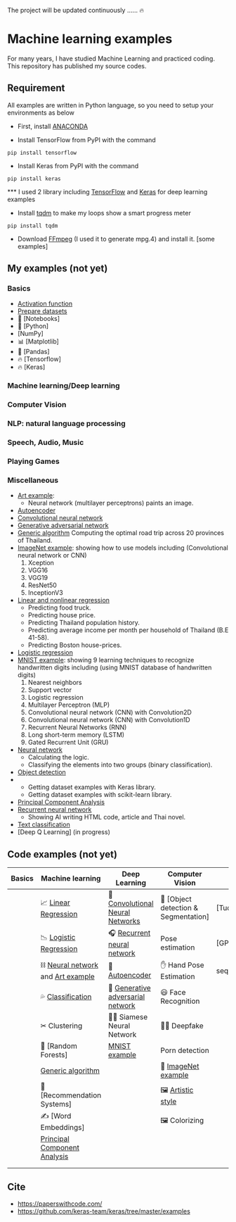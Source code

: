 The project will be updated continuously ......  :fire:

# Machine learning examples

For many years, I have studied Machine Learning and practiced coding. This repository has published my source codes.

## Requirement

All examples are written in Python language, so you need to setup your environments as below 

* First, install [ANACONDA](https://www.continuum.io/downloads)

* Install TensorFlow from PyPI with the command

`pip install tensorflow`

* Install Keras from PyPI with the command

`pip install keras`

*** I used 2 library including [TensorFlow](https://www.tensorflow.org/) and [Keras](https://keras.io/) for deep learning examples

* Install [tqdm](https://pypi.python.org/pypi/tqdm) to make my loops show a smart progress meter 

`pip install tqdm`

* Download [FFmpeg](https://www.ffmpeg.org/download.html) (I used it to generate mpg.4) and install it. [some examples]

## My examples (not yet) 
### Basics
* [Activation function](Activation_function)  
* [Prepare datasets](Prepare_datasets)
* 📕 [Notebooks] 
* 🐍 [Python]
* [NumPy]
* 📊 [Matplotlib]
* 🐼 [Pandas] 
* 🔥 [Tensorflow]
* 🔥 [Keras]  


### Machine learning/Deep learning

### Computer Vision

### NLP: natural language processing

### Speech, Audio, Music

### Playing Games

### Miscellaneous

* [Art example](Art_example): 
  * Neural network (multilayer perceptrons) paints an image.
* [Autoencoder](Autoencoder)
* [Convolutional neural network](Convolutional_neural_network)
* [Generative adversarial network](Generative_adversarial_network)
* [Generic algorithm](Generic_algorithm)
  Computing the optimal road trip across 20 provinces of Thailand.
* [ImageNet example](ImageNet_example): showing how to use models including (Convolutional neural network or CNN) 
  1. Xception
  2. VGG16
  3. VGG19
  4. ResNet50
  5. InceptionV3
* [Linear and nonlinear regression](Linear_regression)
  * Predicting food truck.
  * Predicting house price.
  * Predicting Thailand population history.
  * Predicting average income per month per household  of Thailand (B.E 41-58).
  * Predicting Boston house-prices.  
* [Logistic regression](Logistic_regression)
* [MNIST example](MNIST_example): showing 9 learning techniques to recognize handwritten digits including (using MNIST database of handwritten digits)  
  1. Nearest neighbors
  2. Support vector
  3. Logistic regression 
  4. Multilayer Perceptron (MLP)
  5. Convolutional neural network (CNN) with Convolution2D
  6. Convolutional neural network (CNN) with Convolution1D
  7. Recurrent Neural Networks (RNN)
  8. Long short-term memory (LSTM)
  9. Gated Recurrent Unit (GRU)
* [Neural network](Neural_network)
  * Calculating the logic.
  * Classifying the elements into two groups (binary classification).
* [Object detection](Object_detection)
* 
  * Getting dataset examples with Keras library.
  * Getting dataset examples with scikit-learn library.
* [Principal Component Analysis](Principal_Component_Analysis)
* [Recurrent neural network](Recurrent_neural_network)
  * Showing AI writing HTML code, article and Thai novel.
* [Text classification](Text_classification)
* [Deep Q Learning] (in progress)


## Code examples (not yet) 
|Basics|Machine learning|Deep Learning|Computer Vision|NLP|Miscellaneous|
| -    |         -      |  -          |  -            | - |           - |
| |📈 [Linear Regression](Linear_regression)   |👀 [Convolutional Neural Networks](Convolutional_neural_network)|📸 [Object detection & Segmentation]|[Tudkumthai] |💪 Deep Q Learning|
|    |📉 [Logistic Regression](Logistic_regression) |🎧 [Recurrent neural network](Recurrent_neural_network)|Pose estimation|[GPT-2]|🐝 Transformer Networks|
|      |⛓ [Neural network](Neural_network) and [Art example](Art_example) |🔮 [Autoencoder](Autoencoder)|✋ Hand Pose Estimation|seq2seq|Speech Recognition|
| |💦 [Classification](Text_classification) |👥 [Generative adversarial network](Generative_adversarial_network)|😃 Face Recognition||🎯 One-shot Learning|
|    |✂ Clustering|👯‍♀ Siamese Neural Network |👳‍♂ Deepfake|||
| |🌳 [Random Forests]| [MNIST example](MNIST_example)| Porn detection|||
|    |[Generic algorithm](Generic_algorithm) ||📸 [ImageNet example](ImageNet_example)|||
| | 🛒 [Recommendation Systems]||🖼 [Artistic style](Artistic_style)|||
| | ✍ [Word Embeddings] ||🖼 Colorizing|||
|                | [Principal Component Analysis](Principal_Component_Analysis) | ||||
|                |  |||||
|                |  |||||


## Cite
* https://paperswithcode.com/
* https://github.com/keras-team/keras/tree/master/examples
